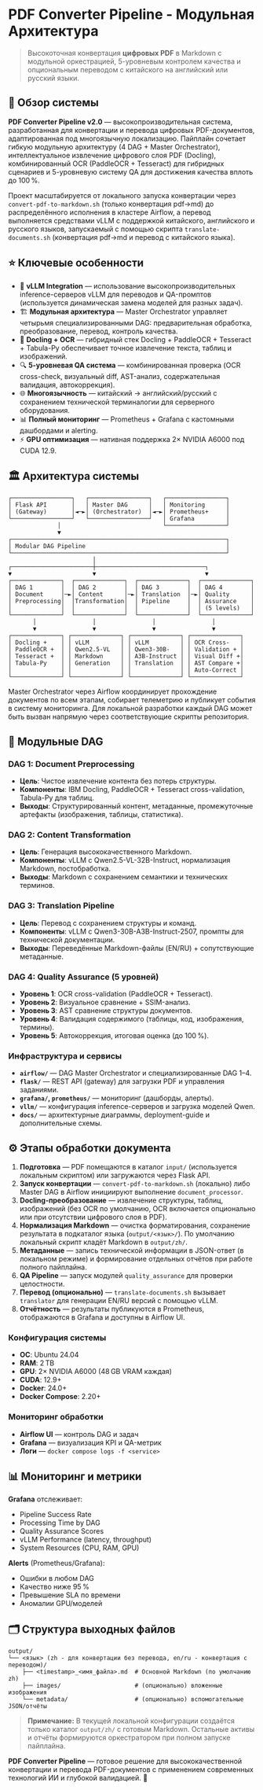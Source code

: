 # PDF Converter Pipeline - Модульная Архитектура

> Высокоточная конвертация **цифровых PDF** в Markdown с модульной оркестрацией, 5-уровневым контролем качества и опциональным переводом с китайского на английский или русский языки.

## 🚀 Обзор системы

**PDF Converter Pipeline v2.0** — высокопроизводительная система, разработанная для конвертации и перевода цифровых PDF-документов, адаптированная под многоязычную локализацию. Пайплайн сочетает гибкую модульную архитектуру (4 DAG + Master Orchestrator), интеллектуальное извлечение цифрового слоя PDF (Docling), комбинированный OCR (PaddleOCR + Tesseract) для гибридных сценариев и 5-уровневую систему QA для достижения качества вплоть до 100 %.

Проект масштабируется от локального запуска конвертации через `convert-pdf-to-markdown.sh` (только конвертация pdf->md) до распределённого исполнения в кластере Airflow, а перевод выполняется средствами vLLM с поддержкой китайского, английского и русского языков, запускаемый с помощью скрипта `translate-documents.sh` (конвертация pdf->md и перевод с китайского языка).

## ⭐ Ключевые особенности

- 🧠 **vLLM Integration** — использование высокопроизводительных inference-серверов vLLM для переводов и QA-промптов (используется динамическая замена моделей для разных задач).
- 🏗️ **Модульная архитектура** — Master Orchestrator управляет четырьмя специализированными DAG: предварительная обработка, преобразование, перевод, контроль качества.
- 📄 **Docling + OCR** — гибридный стек Docling + PaddleOCR + Tesseract + Tabula-Py обеспечивает точное извлечение текста, таблиц и изображений.
- 🔍 **5-уровневая QA система** — комбинированная проверка (OCR cross-check, визуальный diff, AST-анализ, содержательная валидация, автокоррекция).
- 🌐 **Многоязычность** — китайский → английский/русский с сохранением технической терминалогии для серверного оборудования.
- 📊 **Полный мониторинг** — Prometheus + Grafana с кастомными дашбордами и alerting.
- ⚡ **GPU оптимизация** — нативная поддержка 2× NVIDIA A6000 под CUDA 12.9.

## 🏛️ Архитектура системы

```
┌─────────────────┐   ┌─────────────────┐   ┌─────────────────┐
│ Flask API       │   │ Master DAG      │   │ Monitoring      │
│ (Gateway)       │◄─►│ (Orchestrator)  │◄─►│ Prometheus+     │
└─────────────────┘   └─────────────────┘   │ Grafana         │
              │                             └─────────────────┘
              ▼
┌─────────────────────────────────────────────────────────────┐
│ Modular DAG Pipeline                                        │
└─────────────────────────────────────────────────────────────┘
                        │
┌───────────────────────┼───────────────────────────────┐
▼                       ▼                               ▼
┌──────────────┐  ┌──────────────┐  ┌──────────────┐  ┌──────────────┐
│ DAG 1        │  │ DAG 2        │  │ DAG 3        │  │ DAG 4        │
│ Document     │─►│ Content      │─►│ Translation  │─►│ Quality      │
│ Preprocessing│  │Transformation│  │ Pipeline     │  │ Assurance    │
│              │  │              │  │              │  │ (5 levels)   │
└──────────────┘  └──────────────┘  └──────────────┘  └──────────────┘
       │                │                │                │
       ▼                ▼                ▼                ▼
┌──────────────┐ ┌──────────────┐ ┌──────────────┐ ┌──────────────┐
│ Docling +    │ │ vLLM         │ │ vLLM         │ │ OCR Cross-   │
│ PaddleOCR +  │ │ Qwen2.5-VL   │ │ Qwen3-30B-   │ │ Validation + │
│ Tesseract +  │ │ Markdown     │ │ A3B-Instruct │ │ Visual Diff +│
│ Tabula-Py    │ │ Generation   │ │ Translation  │ │ AST Compare +│
│              │ │              │ │              │ │ Auto-Correct │
└──────────────┘ └──────────────┘ └──────────────┘ └──────────────┘
```

Master Orchestrator через Airflow координирует прохождение документов по всем этапам, собирает телеметрию и публикует события в систему мониторинга. Для локальной разработки каждый DAG может быть вызван напрямую через соответствующие скрипты репозитория.

## 🔄 Модульные DAG

### DAG 1: Document Preprocessing
- **Цель**: Чистое извлечение контента без потерь структуры.
- **Компоненты**: IBM Docling, PaddleOCR + Tesseract cross-validation, Tabula-Py для таблиц.
- **Выходы**: Структурированный контент, метаданные, промежуточные артефакты (изображения, таблицы, статистика).

### DAG 2: Content Transformation
- **Цель**: Генерация высококачественного Markdown.
- **Компоненты**: vLLM с Qwen2.5-VL-32B-Instruct, нормализация Markdown, постобработка.
- **Выходы**: Markdown с сохранением семантики и технических терминов.

### DAG 3: Translation Pipeline
- **Цель**: Перевод с сохранением структуры и команд.
- **Компоненты**: vLLM с Qwen3-30B-A3B-Instruct-2507, промпты для технической документации.
- **Выходы**: Переведённые Markdown-файлы (EN/RU) + сопутствующие метаданные.

### DAG 4: Quality Assurance (5 уровней)
- **Уровень 1**: OCR cross-validation (PaddleOCR + Tesseract).
- **Уровень 2**: Визуальное сравнение + SSIM-анализ.
- **Уровень 3**: AST сравнение структуры документов.
- **Уровень 4**: Валидация содержимого (таблицы, код, изображения, термины).
- **Уровень 5**: Автокоррекция, итоговая оценка (до 100 %).

### Инфраструктура и сервисы

- **`airflow/`** — DAG Master Orchestrator и специализированные DAG 1–4.
- **`flask/`** — REST API (gateway) для загрузки PDF и управления заданиями.
- **`grafana/`, `prometheus/`** — мониторинг (дашборды, алерты).
- **`vllm/`** — конфигурация inference-серверов и загрузка моделей Qwen.
- **`docs/`** — архитектурные диаграммы, deployment-guide и дополнительные схемы.

## ⚙️ Этапы обработки документа

1. **Подготовка** — PDF помещаются в каталог `input/` (используется локальным скриптом) или загружаются через Flask API.
2. **Запуск конвертации** — `convert-pdf-to-markdown.sh` (локально) либо Master DAG в Airflow инициируют выполнение `document_processor`.
3. **Docling-преобразование** — извлечение структуры, таблиц, изображений (без OCR по умолчанию, OCR включается опционально или при отсутствии цифрового слоя в PDF).
4. **Нормализация Markdown** — очистка форматирования, сохранение результата в подкаталог языка (`output/<язык>/`). По умолчанию локальный скрипт кладёт Markdown в `output/zh/`.
5. **Метаданные** — запись технической информации в JSON-ответ (в локальном режиме) и формирование отдельных отчётов при работе полного пайплайна.
6. **QA Pipeline** — запуск модулей `quality_assurance` для проверки целостности.
7. **Перевод (опционально)** — `translate-documents.sh` вызывает `translator` для генерации EN/RU версий с помощью vLLM.
8. **Отчётность** — результаты публикуются в Prometheus, отображаются в Grafana и доступны в Airflow UI.

### Конфигурация системы
- **ОС**: Ubuntu 24.04
- **RAM**: 2 TB
- **GPU**: 2× NVIDIA A6000 (48 GB VRAM каждая)
- **CUDA**: 12.9+
- **Docker**: 24.0+
- **Docker Compose**: 2.20+

### Мониторинг обработки
- **Airflow UI** — контроль DAG и задач
- **Grafana** — визуализация KPI и QA-метрик
- **Логи** — `docker compose logs -f <service>`

## 📊 Мониторинг и метрики

**Grafana** отслеживает:
- Pipeline Success Rate
- Processing Time by DAG
- Quality Assurance Scores
- vLLM Performance (latency, throughput)
- System Resources (CPU, RAM, GPU)

**Alerts** (Prometheus/Grafana):
- Ошибки в любом DAG
- Качество ниже 95 %
- Превышение SLA по времени
- Аномалии GPU/моделей


## 🗂️ Структура выходных файлов

```
output/
└── <язык> (zh - для конвертации без перевода, en/ru - конвертация с переводом)/
    ├── <timestamp>_<имя_файла>.md  # Основной Markdown (по умолчанию zh)
    ├── images/                     # (опционально) вложенные изображения
    └── metadata/                   # (опционально) вспомогательные JSON/отчёты
```

> **Примечание:** В текущей локальной конфигурации создаётся только каталог `output/zh/` с готовым Markdown. Остальные активы и отчёты формируются оркестратором при полном запуске пайплайна.

**PDF Converter Pipeline** — готовое решение для высококачественной конвертации и перевода PDF-документов с применением современных технологий ИИ и глубокой валидацией. 🚀
